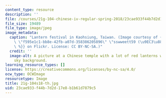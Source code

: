 ```yaml
---
content_type: resource
description: ''
file: /courses/21g-104-chinese-iv-regular-spring-2018/23cae933f44b7d2d17e8b1b61d7879c5_21g-104s18-th.jpg
file_size: 19489
file_type: image/jpeg
image_metadata:
  caption: "Lantern festival in Kaohsiung, Taiwan. (Image courtesy of {{% resource_link\
    \ \"f595e1c1-bb8e-42fb-a07d-358386205896\" \"sswweett59 (\u9EC3\u88D5\u5CF0)\"\
    \ %}} on Flickr. License: CC BY-NC-SA.)"
  credit: ''
  image-alt: A picture at a Chinese temple with a lot of red lanterns with a blue
    sky background.
learning_resource_types: []
license: https://creativecommons.org/licenses/by-nc-sa/4.0/
ocw_type: OCWImage
resourcetype: Image
title: 21g-104s18-th.jpg
uid: 23cae933-f44b-7d2d-17e8-b1b61d7879c5
---
```

